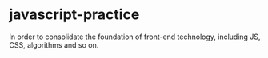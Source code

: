# javascript-practice
In order to consolidate the foundation of front-end technology, including JS, CSS, algorithms and so on.
